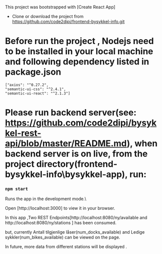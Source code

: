 

This project was bootstrapped with [Create React App]

- Clone or download the project from https://github.com/code2dipi/frontend-bysykkel-info.git 


# Before run the project , Nodejs need to be installed in your local machine and following dependency listed in package.json  
    ["axios": "^0.27.2",
    "semantic-ui-css": "^2.4.1",
    "semantic-ui-react": "^2.1.3"]

 # Please run backend server(see: https://github.com/code2dipi/bysykkel-rest-api/blob/master/README.md), when backend server is on live, from the project directory(frontend-bysykkel-info\bysykkel-app),  run:


### `npm start`

Runs the app in the development mode.\

Open [http://localhost:3000] to view it in your browser.

In this app ,Two REST Endpoints[http://localhost:8080/ny/available and http://localhost:8080/ny/stations ] has been consumed.

but, currently Antall tilgjenlige låser(num_docks_available) and Ledige sykkler(num_bikes_available) can be viewed on the page.

In future, more data from different stations will be displayed . 